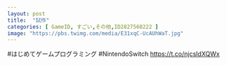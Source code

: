 ```yaml
---
layout: post
title:  "試作"
categories: [ GameID, すごい,その他,ID2827560222 ]
image: "https://pbs.twimg.com/media/E31xqC-UcAUhWaT.jpg"
---
```

#はじめてゲームプログラミング #NintendoSwitch https://t.co/njcsIdXQWx
